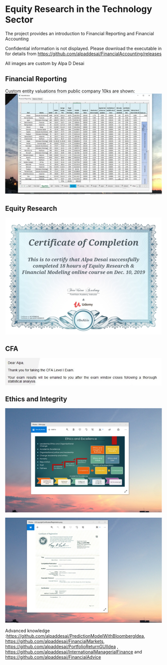 # Equity Research in the Technology Sector

The project provides an introduction to Financial Reporting and Financial Accounting

Confidential information is not displayed. Please download the executable in for details from https://github.com/alpaddesai/FinancialAccounting/releases

All images are custom by Alpa D Desai  

## Financial Reporting
Custom entity valuations from public company 10ks are shown: 
![image](FinancialReporting.png)

## Equity Research 
![image](EquityResearchFinancialModeling.jpg)

## CFA
![image](CFAExam.jpg)

## Ethics and Integrity
![image](EthicsandExcellence.png)

![image](USCopyrightCertificate.png)

Advanced knowledge :https://github.com/alpaddesai/PredictionModelWithBloombergIdea, https://github.com/alpaddesai/FinancialMarkets,  https://github.com/alpaddesai/PortfolioReturnGUIIdea ,  https://github.com/alpaddesai/InternationalManagerialFinance and https://github.com/alpaddesai/FinancialAdvice


